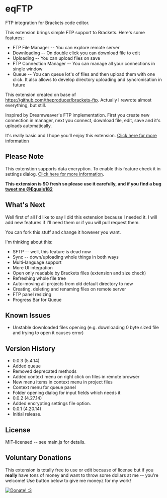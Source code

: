 eqFTP
=====

FTP integration for Brackets code editor.

This extension brings simple FTP support to Brackets.
Here's some features:

* FTP File Manager -- You can explore remote server
* Downloading -- On double click you can download file to edit
* Uploading -- You can upload files on save
* FTP Connection Manager -- You can manage all your connections in single window
* Queue -- You can queue lot's of files and then upload them with one click. It also allows to develop directory uploading and syncronisation in future 

This extension created on base of https://github.com/theproducer/brackets-ftp. Actually I rewrote almost everything, but still. 

Inspired by Dreamweaver's FTP implementation. First you create new connection in manager, next you connect, download file, edit, save and it's uploads automatically.

It's really basic and I hope you'll enjoy this extension. [Click here for more information](https://github.com/Equals182/eqFTP/wiki)

## Please Note

This extenstion supports data encryption. To enable this feature check it in settings dialog. [Click here for more information](https://github.com/Equals182/eqFTP/wiki/Setting-Up#start).

**This extension is SO fresh so please use it carefully, and if you find a bug [tweet me @Equals182](https://twitter.com/Equals182)**

## What's Next

Well first of all I'd like to say I did this extension because I needed it. I will add new features if I'll need them or if you will pull request them.

You can fork this stuff and change it however you want.

I'm thinking about this:

* SFTP -- well, this feature is dead now
* Sync -- down/uploading whole things in both ways
* Multi-language support
* More UI integration
* Open only readable by Brackets files (extension and size check)
* Refreshing whole file tree
* Auto-moving all projects from old default directory to new
* Creating, deleting and renaming files on remote server
* FTP panel resizing
* Progress Bar for Queue

## Known Issues

* Unstable downloaded files opening (e.g. downloading 0 byte sized file and trying to open it causes error)

## Version History

* 0.0.3 (5.4.14)
 * Added queue
 * Removed deprecated methods
 * Added context menu on right click on files in remote browser
 * New menu items in context menu in project files
 * Context menu for queue panel
 * Folder opening dialog for input fields which needs it
* 0.0.2 (4.27.14)
 * Added encrypting settings file option.
* 0.0.1 (4.20.14)
 * Initial release.

## License

MIT-licensed -- see main.js for details.

## Voluntary Donations

This extension is totally free to use or edit because of license but if you **really** have tons of money and want to throw some dollars at me -- you're welcome! Use button below to give me moneyz for my work!

[![Donate! :3](https://pp.vk.me/c617327/v617327212/806b/DPUcVE7PTRQ.jpg)](https://www.paypal.com/cgi-bin/webscr?cmd=_s-xclick&hosted_button_id=XNJ33D53AR9JJ)
